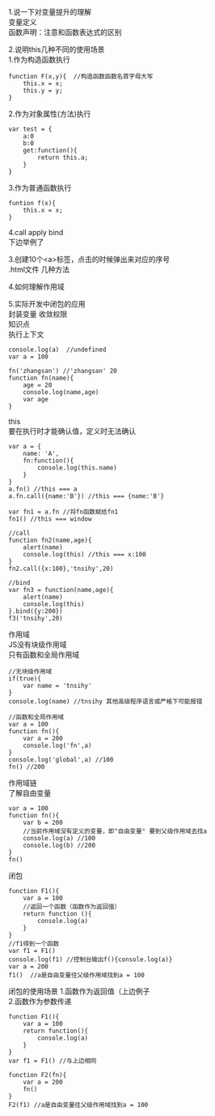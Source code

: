 1.说一下对变量提升的理解  
变量定义  
函数声明：注意和函数表达式的区别  

2.说明this几种不同的使用场景  
  1.作为构造函数执行 
```
function F(x,y){  //构造函数函数名首字母大写
    this.x = x;
    this.y = y;
}
``` 
  2.作为对象属性(方法)执行  
```
var test = {
    a:0
    b:0
    get:function(){
        return this.a;
    }
}
```
  3.作为普通函数执行  
```
funtion f(x){
    this.x = x;
}
```
  4.call apply bind  
下边举例了

3.创建10个\<a>标签，点击的时候弹出来对应的序号  
.html文件 几种方法  

4.如何理解作用域  

5.实际开发中闭包的应用  
封装变量 收敛权限  
知识点  
执行上下文 
```
console.log(a)  //undefined
var a = 100 

fn('zhangsan') //'zhangsan' 20
function fn(name){
    age = 20
    console.log(name,age)
    var age
}
``` 
this  
要在执行时才能确认值，定义时无法确认  
```
var a = {
    name: 'A',
    fn:function(){
        console.log(this.name)
    }
}
a.fn() //this === a
a.fn.call({name:'B'}) //this === {name:'B'}

var fn1 = a.fn //将fn函数赋给fn1
fn1() //this === window

//call
function fn2(name,age){
    alert(name)
    console.log(this) //this === x:100
}
fn2.call({x:100},'tnsihy',20)

//bind
var fn3 = function(name,age){
    alert(name)
    console.log(this)
}.bind({y:200})
f3('tnsihy',20)
```
作用域  
JS没有块级作用域  
只有函数和全局作用域  
```
//无块级作用域
if(true){
    var name = 'tnsihy'
}
console.log(name) //tnsihy 其他高级程序语言或严格下可能报错  

//函数和全局作用域
var a = 100
function fn(){
    var a = 200
    console.log('fn',a)
}
console.log('global',a) //100
fn() //200 
```
作用域链  
了解自由变量  
```
var a = 100
function fn(){
    var b = 200
    //当前作用域没有定义的变量，即"自由变量" 要到父级作用域去找a
    console.log(a) //100
    console.log(b) //200
}
fn()
```
闭包  
```
function F1(){
    var a = 100
    //返回一个函数（函数作为返回值）
    return function (){
        console.log(a)
    }
}
//f1得到一个函数
var f1 = F1()
console.log(f1) //控制台输出f(){console.log(a)}
var a = 200
f1()  //a是自由变量往父级作用域找到a = 100
```
闭包的使用场景
  1.函数作为返回值（上边例子  
  2.函数作为参数传递  
```
function F1(){
    var a = 100
    return function(){
        console.log(a)
    }
}
var f1 = F1() //与上边相同

function F2(fn){
    var a = 200
    fn()
}
F2(f1) //a是自由变量往父级作用域找到a = 100
```
